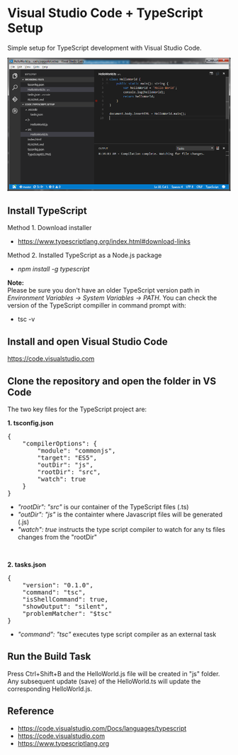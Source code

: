 # Visual Studio Code + TypeScript Setup
Simple setup for TypeScript development with Visual Studio Code.

![Alt text](TypeScript01.PNG?raw=true "TypeScript Screenshot")

## Install TypeScript
Method 1. Download installer
- https://www.typescriptlang.org/index.html#download-links

Method 2.
Installed TypeScript as a Node.js package
- <i>npm install -g typescript</i>

<b>Note:</b>
</br>
Please be sure you don't have an older TypeScript version path in <i>Environment Variables -> System Variables -> PATH</i>. You can check the version of the TypeScript compiller in command prompt with:
- tsc -v

## Install and open Visual Studio Code
https://code.visualstudio.com

## Clone the repository and open the folder in VS Code

The two key files for the TypeScript project are:

<b>1. tsconfig.json</b>

<pre>
{
    "compilerOptions": {
        "module": "commonjs",
        "target": "ES5",
        "outDir": "js",
        "rootDir": "src",
        "watch": true
    }
}
</pre>

- <i>"rootDir": "src"</i> is our container of the TypeScript files (.ts) 
- <i>"outDir": "js"</i> is the containter where Javascript files will be generated (.js)
- <i>"watch": true</i> instructs the type script compiler to watch for any ts files changes from the "rootDir"
</br>

<b>2. tasks.json</b>

<pre>
{
    "version": "0.1.0",
    "command": "tsc",
    "isShellCommand": true,
    "showOutput": "silent",
    "problemMatcher": "$tsc"
}
</pre>

- <i>"command": "tsc"</i> executes type script compiler as an external task

## Run the Build Task

Press Ctrl+Shift+B and the HelloWorld.js file will be created in "js" folder. Any subsequent update (save) of the HelloWorld.ts will update the corresponding HelloWorld.js.

## Reference
- https://code.visualstudio.com/Docs/languages/typescript
- https://code.visualstudio.com
- https://www.typescriptlang.org

